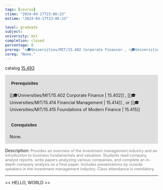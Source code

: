 ```yaml
---
tags: [course]
ctime: "2024-04-17T23:06:23"
mstime: "2024-04-17T23:06:23"

level: graduate
subject: 
university: mit
completion: closed
percentage: 0
prereq: "<🎓Universities/MIT/15.402 Corporate Finance> , <🎓Universities/MIT/15.414 Financial Management> , or <🎓Universities/MIT/15.415 Foundations of Modern Finance>"
coreq: "None."
---
```


catalog [15.493](http://student.mit.edu/catalog/m15b.html#15.493)

<span style="display: block; padding: 15px; background-color: rgb(100, 100, 100, 0.2);"><font id="m_prereq1181_0" style="display: block; font-family: Arial, sans-serif; font-weight: bold; padding: 5px">Prerequisites</font><br><span id="prereq1181_0">[[🎓Universities/MIT/15.402 Corporate Finance | 15.402]] , [[🎓Universities/MIT/15.414 Financial Management | 15.414]] , or [[🎓Universities/MIT/15.415 Foundations of Modern Finance | 15.415]]</span></span>
<span style="display: block; padding: 15px; background-color: rgb(100, 100, 100, 0.2);"><font id="m_coreq1181_0" style="display: block; font-family: Arial, sans-serif; font-weight: bold; padding: 5px">Corequisites</font><br><span id="coreq1181_0">None.</span></span>

<font style="">Description:</font>
<font style="color: grey; font-size: 0.8rem;">Provides an overview of the investment management industry and an introduction to business fundamentals and valuation. Students read company analyst reports, write papers analyzing various companies, and complete an in-depth company analysis as a final paper. Includes presentations by outside speakers in the investment management industry. Class attendance is mandatory.</font>



---

<< HELLO, WORLD >>
